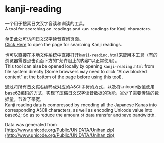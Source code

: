 # kanji-reading

一个用于搜索日文汉字音读和训读的工具。  
A tool for searching on-readings and kun-readings for Kanji characters.

[单击此处](https://frank-deng.github.io/kanji-reading/)可访问日文汉字读音查询页面。  
[Click Here](https://frank-deng.github.io/kanji-reading/) to open the page for searching Kanji readings.

也可以直接在本地文件系统中直接打开`kanji-reading.html`来使用本工具（有的浏览器需要点击页面下方的“允许阻止的内容”以正常使用）。  
This tool can alse be opened locally by opening `kanji-reading.html` from file system directly (Some browsers may need to click "Allow blocked content" at the bottom of the page before using this tool).

通过将所有日文假名编码成对应的ASCII字符的方式，以及将Unicode数值使用base62编码的方式，实现了压缩日文汉字读音数据的功能，减少了需要传输的数据量，节省了带宽。  
Kanji reading data is compressed by encoding all the Japanese Kanas into corresponding ASCII characters, as well as encoding Unicode value into base62; So as to reduce the amount of data transfer and save bandwidth.

Data was generated from [http://www.unicode.org/Public/UNIDATA/Unihan.zip](http://www.unicode.org/Public/UNIDATA/Unihan.zip)
